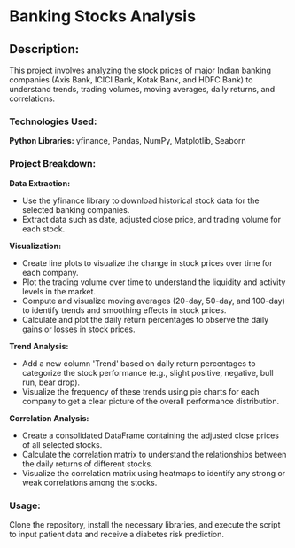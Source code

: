 # Banking Stocks Analysis

## Description:
This project involves analyzing the stock prices of major Indian banking companies (Axis Bank, ICICI Bank, Kotak Bank, and HDFC Bank) to understand trends, trading volumes, moving averages, daily returns, and correlations.

### Technologies Used:
**Python Libraries:** yfinance, Pandas, NumPy, Matplotlib, Seaborn

### Project Breakdown:

**Data Extraction:**
- Use the yfinance library to download historical stock data for the selected banking companies.
- Extract data such as date, adjusted close price, and trading volume for each stock.

**Visualization:**
- Create line plots to visualize the change in stock prices over time for each company.
- Plot the trading volume over time to understand the liquidity and activity levels in the market.
- Compute and visualize moving averages (20-day, 50-day, and 100-day) to identify trends and smoothing effects in stock prices.
- Calculate and plot the daily return percentages to observe the daily gains or losses in stock prices.

**Trend Analysis:**
- Add a new column 'Trend' based on daily return percentages to categorize the stock performance (e.g., slight positive, negative, bull run, bear drop).
- Visualize the frequency of these trends using pie charts for each company to get a clear picture of the overall performance distribution.

**Correlation Analysis:**
- Create a consolidated DataFrame containing the adjusted close prices of all selected stocks.
- Calculate the correlation matrix to understand the relationships between the daily returns of different stocks.
- Visualize the correlation matrix using heatmaps to identify any strong or weak correlations among the stocks.

### Usage:
Clone the repository, install the necessary libraries, and execute the script to input patient data and receive a diabetes risk prediction.
